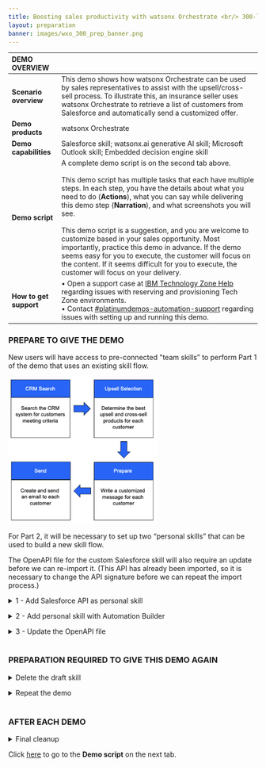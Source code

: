 ```yaml
---
title: Boosting sales productivity with watsonx Orchestrate <br/> 300-level live demo
layout: preparation
banner: images/wxo_300_prep_banner.png
---
```


<span id="place1"></span>

<span id="top"></span>

| **DEMO OVERVIEW** | | 
| :---         | :--- |
| **Scenario overview** | This demo shows how watsonx Orchestrate can be used by sales representatives to assist with the upsell/cross-sell process. To illustrate this, an insurance seller uses watsonx Orchestrate to retrieve a list of customers from Salesforce and automatically send a customized offer.|
| **Demo products** | watsonx Orchestrate |
| **Demo capabilities** | Salesforce skill; watsonx.ai generative AI skill; Microsoft Outlook skill; Embedded decision engine skill|
| **Demo script** | A complete demo script is on the second tab above. <br/><br/> This demo script has multiple tasks that each have multiple steps. In each step, you have the details about what you need to do (**Actions**), what you can say while delivering this demo step (**Narration**), and what screenshots you will see.<br/><br/>This demo script is a suggestion, and you are welcome to customize based in your sales opportunity. Most importantly, practice this demo in advance. If the demo seems easy for you to execute, the customer will focus on the content. If it seems difficult for you to execute, the customer will focus on your delivery. |
| **How to get support** | • Open a support case at <a href="https://techzone.ibm.com/help" target="_blank" rel="noreferrer">IBM Technology Zone Help</a> regarding issues with reserving and provisioning Tech Zone environments.<br/>• Contact <a href="https://ibm-cloud.slack.com/archives/C0216F39ACU" target="_blank" rel="noreferrer">#platinumdemos-automation-support</a> regarding issues with setting up and running this demo. |

### **PREPARE TO GIVE THE DEMO**

New users will have access to pre-connected "team skills” to perform Part 1 of the demo that uses an existing skill flow. 

<img src="images/Prep-0-1.png" width="300" />

For Part 2, it will be necessary to set up two “personal skills” that can be used to build a new skill flow.

The OpenAPI file for the custom Salesforce skill will also require an update before we can re-import it. (This API has already been imported, so it is necessary to change the API signature before we can repeat the import process.)

<details markdown="1">

<summary>1 - Add Salesforce API as personal skill</summary>

1. Click the **Team skills** drop-down menu (1) and click **Personal skills** (2). <br/> <img src="images/Prep-1-1.png" width="500" /><br/>

2. Click the **Add skills from the catalog** tile. <br/> <img src="images/Prep-1-2.png" width="500" /><br/>

3. Search for '**retrieve**' in the search panel. <br/> <img src="images/Prep-1-3.png" width="800" /><br/>

4. The list of apps is filtered to only show apps that contain skills containing the word 'retrieve.' Click the **Salesforce – Get customers with recent life changes** card. <br/> <img src="images/Prep-1-4.png" width="800" /><br/>

5. Click **Add skill +** (1). Click **Connect app** (2). <br/> <img src="images/Prep-1-5.png" width="800" /><br/>

6. Use the credentials provided and enter the **Client ID** (1) and **Client Secret** (2). Click **Connect app** (3). <br/> <img src="images/Prep-1-6.png" width="800" /><br/>

7. Click the **menu slider** icon. <br/> <img src="images/Prep-1-7.png" width="500" /><br/>

8. Click **Home**. <br/> <img src="images/Prep-1-8.png" width="500" /><br/>

9. Test the skill works correctly by clicking the skill tile. <br/> <img src="images/Prep-1-9.png" width="500" /><br/>

10. A table should be shown containing the data from Salesforce. <br/> <img src="images/Prep-1-10.png" width="500" /><br/>
   
</details>

<p/>

<details markdown="1">

<summary>2 - Add personal skill with Automation Builder</summary>

The next personal skill to add will be based on a decision model imported into Automation Builder.

1. Click the **menu slider** icon (1). Click **Automation Builder** (2). <br/> <img src="images/Prep-2-1.png" width="800" /><br/>

2. Click **New**. <br/> <img src="images/Prep-2-2.png" width="300" /><br/>

3. Click **Import automation** (1). Click **Browse** (2). <br/> <img src="images/Prep-2-3.png" width="700" /><br/>

4. Select the **Product Upsell.zip** file provided with this demo and click **Save**. <br/> <img src="images/Prep-2-4.png" width="800" /><br/>

5. Click **Product Upsell** within the card to open the Product Upsell automation. <br/> <img src="images/Prep-2-5.png" width="300" /><br/>

6. Click the **Share changes** tab. <br/> <img src="images/Prep-2-6.png" width="800" /><br/>

7. Click **Share**. <br/> <img src="images/Prep-2-7.png" width="800" /><br/>

8. In the Share window, click **Share**. <br/> <img src="images/Prep-2-8.png" width="500" /><br/>

9. Click the **View history** tab. <br/> <img src="images/Prep-2-9.png" width="800" /><br/>

10. Click **Version +**. <br/> <img src="images/Prep-2-10.png" width="800" /><br/>

11. In the **Name** field, enter the version number '**1.0.0**' (1). Click **Create** (2). <br/> <img src="images/Prep-2-11.png" width="500" /><br/>

12. Click the **Publish** tab. <br/> <img src="images/Prep-2-12.png" width="800" /><br/>

13. Expand version **1.0.0** (1). Click **Publish** (2). <br/> <img src="images/Prep-2-13.png" width="800" /><br/>

14. In the Publish automation window, click **Publish**. <br/> <img src="images/Prep-2-14.png" width="500" /><br/>

15. After a few minutes, check that the **Publish status** updated (1). Click the **menu slider** icon (2). <br/> <img src="images/Prep-2-15.png" width="800" /><br/>

16. Click **Skills** (2). <br/> <img src="images/Prep-2-16.png" width="500" /><br/>

17. The new skill is shown in the Skills and apps panel. <inline-notification text="With many users running the demo, there may be several copies of the same skill already present. Confirm the identity of your skill by expanding its details (1) and confirming the timestamp and author (2)."></inline-notification> The skill should have a status of **Ready to publish** (3). Click the **ellipsis** icon (4). Click **Enhance this skill** (5). <br/> <img src="images/Prep-2-17.png" width="800" /><br/>

18. Click the **Phrases** tab (1) and enter the phrases '**Get upsell products**' and '**Fetch recommended products**' (2). Click **Publish** (3). <br/> <img src="images/Prep-2-18.png" width="800" /><br/>

19. Click **Home**. <br/> <img src="images/Prep-2-19.png" width="500" /><br/>

20. Click **Add skills from the catalog**. <br/> <img src="images/Prep-2-20.png" width="500" /><br/>

21. Search for '**product**' in the search panel (1). Click the **Product Upsell** card (2). <br/> <img src="images/Prep-2-21.png" width="500" /><br/>

22. Click **Add skill +**. <br/> <img src="images/Prep-2-22.png" width="500" /><br/>

23. Click **Home**. <br/> <img src="images/Prep-2-23.png" width="500" /><br/>

24. Click **Execute Product Upsell Operation**. <br/> <img src="images/Prep-2-24.png" width="700" /><br/>

25. Enter values for the **customer.childAge** (1) and **customer.name** (2) fields. Click **Apply** (3). <br/> <img src="images/Prep-2-25.png" width="500" /><br/>

26. Confirm the output is received from the decision. <br/> <img src="images/Prep-2-26.png" width="500" /><br/>

</details>

<p/>

<details markdown="1">

<summary>3 - Update the OpenAPI file</summary>

<inline-notification text="The OpenAPI file must be updated before it can be used to import a new skill. This is necessary as Orchestrate uses two attributes as the unique ID for the skill and the skill has already been imported as a team skill."></inline-notification>

1. In a multi-user environment, we must provide unique values for the API. There are four attributes to update: **x-ibm-application-name**, **description**, **summary** and **operationId**. <br/> <img src="images/Prep-3-1.png" width="800" /><br/><br/> Add your initials and date to the four attributes. <br/><br/> Please test you can import the API as a skill before starting the demo. These steps are taken from the demo script and are duplicated here for convenience. <br/>

2. Click the **menu slider** icon (1). Click **Skills** (2). <br/> <img src="images/Prep-3-2.png" width="800" /><br/>

3. Click **Add skills**. <br/> <img src="images/Prep-3-3.png" width="800" /><br/>

4. Click **From Files**. <br/> <img src="images/Prep-3-4.png" width="800" /><br/>

5. Upload the **Find Customers.json** file. <br/> <img src="images/Prep-3-5.png" width="800" /><br/>

6. The API will be inspected, and the status should read '**The OpenAPI file or skill package is good to go!**' (1). Click **Next** (2). <br/> <img src="images/Prep-3-6.png" width="800" /><br/>

7. Select the skill (1). Click **Save as draft** (2). <br/> <img src="images/Prep-3-7.png" width="800" /><br/>

8. Search for the unique ID you added to the OpenAPI file (1). Click the **ellipsis** icon (2). Click **Enhance this skill** (3). <inline-notification text="Unless a unique ID is used, it is highly likely that there will be many duplicates. Confirm the identify of your skill by expanding the details and verifying you are the author."></inline-notification> <img src="images/Prep-3-8.png" width="800" /><br/>

9. In the **Phrases** tab, enter a unique phrase for the skill, such as the author's initials and date (1). Click **Publish** (2). <br/> <img src="images/Prep-3-9.png" width="800" /><br/>

10. Click **Home**. <br/> <img src="images/Prep-3-10.png" width="800" /><br/>

11. Click **Add skills from the catalog**. <br/> <img src="images/Prep-3-11.png" width="800" /><br/>

12. Search for your unique ID again to filter the list of skills (1). Click the card (2). <br/> <img src="images/Prep-3-12.png" width="800" /><br/>

13. Search for your unique ID again, if required (1). Click **Add skill +** (2). Click **Connect app** (3). <br/> <img src="images/Prep-3-13.png" width="800" /><br/>

14. Provide the **Client ID** and **Client Secret** (1). Click **Connect app** (3). <br/> <img src="images/Prep-3-14.png" width="400" /><br/>

15. Return to the home screen and your new personal skill should be visible. Click the card to test the skill. <br/> <img src="images/Prep-3-15.png" width="800" /><br/>

</details>

<br/>

### **PREPARATION REQUIRED TO GIVE THIS DEMO AGAIN**

<details markdown="1">

<summary>Delete the draft skill</summary>

Delete the draft skill once you have tested it, as it will be imported again in the demo. After returning to the skill panel, search for the unique ID and delete it. <br/> <img src="images/Prep-4-1.png" width="800" /><br/>

</details>

<p/>

<details markdown="1">

<summary>Repeat the demo</summary>

To repeat the demo, remove the two skills that were created during the demo. First, remove the skill flow, and then remove the skill created from the OpenAPI.

1. Click the **menu slider** icon and select **Skills**. Use the search panel to find the skill flow that was created in the demo. In the example demo, this was created as '**GB Upsell Skill**' (it is listed below as a composite skill). Click the corresponding **ellipsis** icon to the right of the screen. Click **Delete this skill**. <br/> <img src="images/Prep-5-1.png" width="800" /><br/>

2. Remove the skill that was created using an OpenAPI file. During the preparation for this skill import, it was recommended to add a unique ID to the description attribute in the OpenAPI file. (In the example, 'GB081123' was added to the description attribute.) Use your unique ID to find the skill. Click the **ellipsis** icon and click **Delete this skill**. <br/> <img src="images/Prep-5-2.png" width="800" /><br/>

</details>

<br/>

### **AFTER EACH DEMO**

<details markdown="1">

<summary>Final cleanup</summary>

The watsonx Orchestrate environment used for the demo is shared by many users. After completing your demo, please take a few minutes to remove any skills or automations you created during the demo. Then, also remove the personal skills created during the demo preparation. Finally, remove the decision automation that was imported.

1. Click the **menu slider** icon and select **Skills**. Use the search panel to find the skill flow that was created in the demo. In the example demo, this was created as '**GB Upsell Skill**' (it is listed below as a composite skill). Expand the skill details to confirm you are the author. Click the corresponding **ellipsis** icon to the right of the screen. Click **Delete this skill**. <br/> <img src="images/Prep-6-1.png" width="800" /><br/>

2. Remove the skill that was created using an OpenAPI file. During the preparation for this skill import, it was recommended to add a unique ID to the description attribute in the OpenAPI file. (In the example, 'GB081123' was added to the description attribute.) Use your unique ID to find the skill. Expand the skill details to confirm you are the author. Click the **ellipsis** icon and click **Delete this skill**. <br/> <img src="images/Prep-6-2.png" width="800" /><br/>

3. Remove the **Product Upsell** skill that was created when the decision automation was published. Enter '**Product Upsell**' in the search panel, and expand the details to confirm you are the author. Click the **ellipsis** icon and click **Delete this skill**. <br/> <img src="images/Prep-6-3.png" width="800" /><br/>

4. Click the **menu slider** icon. Select **Automation builder**. <br/> <img src="images/Prep-6-4.png" width="800" /><br/>

5. Click the **ellipsis** icon on the **Product Upsell** card. Click **Delete** and confirm the deletion. <br/> <img src="images/Prep-6-5.png" width="250" /><br/>

</details>

Click [here](demo-script) to go to the **Demo script** on the next tab.